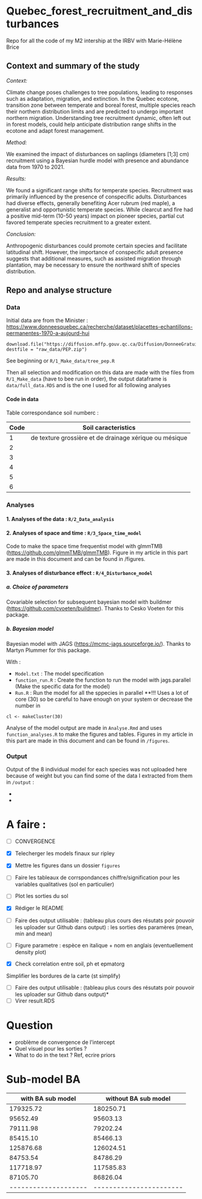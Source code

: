 # Quebec_forest_recruitment_and_disturbances
 Repo for all the code of my M2 intership at the IRBV with Marie-Hélène Brice

## Context and summary of the study

*Context:* 

Climate change poses challenges to tree populations, leading to responses such as adaptation, migration, and extinction. In the Quebec ecotone, transition zone between temperate and boreal forest, multiple species reach their northern distribution limits and are predicted to undergo important northern migration. Understanding tree recruitment dynamic, often left out in forest models, could help anticipate distribution range shifts in the ecotone and adapt forest management.

*Method:* 

We examined the impact of disturbances on saplings (diameters [1;3] cm) recruitment using a Bayesian hurdle model with presence and abundance data from 1970 to 2021.

*Results:*

We found a significant range shifts for temperate species. Recruitment was primarily influenced by the presence of conspecific adults. Disturbances had diverse effects, generally benefiting Acer rubrum (red maple), a generalist and opportunistic temperate species. While clearcut and fire had a positive mid-term (10-50 years) impact on pioneer species, partial cut favored temperate species recruitment to a greater extent.

*Conclusion:*

Anthropogenic disturbances could promote certain species and facilitate latitudinal shift.  However, the importance of conspecific adult presence suggests that additional measures, such as assisted migration through plantation, may be necessary to ensure the northward shift of species distribution.


## Repo and analyse structure

### Data

Initial data are from the Minister : https://www.donneesquebec.ca/recherche/dataset/placettes-echantillons-permanentes-1970-a-aujourd-hui

```{r}
download.file("https://diffusion.mffp.gouv.qc.ca/Diffusion/DonneeGratuite/Foret/DONNEES_FOR_ECO_SUD/Placettes_permanentes/PEP_GPKG.zip", destfile = "raw_data/PEP.zip")
```

See beginning or `R/1_Make_data/tree_pep.R`

Then all selection and modification on this data are made with the files from
`R/1_Make_data` (have to bee run in order), the output dataframe is `data/full_data.RDS` and is the one I used for all following analyses

#### Code in data

Table correspondance soil numberc :

|Code | Soil caracteristics |
|-----|----------|
| 1 | de texture grossière et de drainage xérique ou mésique |
| 2 | 
| 3 | 
| 4 | 
| 5 | 
| 6 | 



### Analyses

#### 1. Analyses of the data : `R/2_Data_analysis`

#### 2. Analyses of space and time : `R/3_Space_time_model`

Code to make the space time frequentist model with glmmTMB (https://github.com/glmmTMB/glmmTMB).
Figure in my article in this part are made in this document and can be found in /figures.

#### 3. Analyses of disturbance effect : `R/4_Disturbance_model`

##### a. Choice of parameters

Covariable selection for subsequent bayesian model with buildmer (https://github.com/cvoeten/buildmer). Thanks to Cesko Voeten for this package.

##### b. Bayesian model

Bayesian model with JAGS (https://mcmc-jags.sourceforge.io/). Thanks to Martyn Plummer for this package.

With :
- `Model.txt` : The model specification
- `function_run.R` : Create the function to run the model with jags.parallel
(Make the specific data for the model)
- `Run.R` : Run the model for all the sppecies in parallel **!!! Uses a lot of core (30) so be careful to have enough on your system or decrease the number in

```{r}
cl <- makeCluster(30)
```

Analyse of the model output are made in `Analyse.Rmd` and uses `function_analyses.R` to make the figures and tables. Figures in my article in this part are made in this document and can be found in `/figures`.

### Output

Output of the 8 individual model for each species was not uploaded here because of weight but you can find some of the data I extracted from them in `/output` :

- 
- 


# A faire :

- [ ] CONVERGENCE


- [x] Telecherger les models finaux sur ripley
- [x] Mettre les figures dans un dossier `figures`
- [ ] Faire les tableaux de corrspondances chiffre/signification pour les variables qualitatives (sol en particulier)
- [ ] Plot les sorties du sol
- [x] Rédiger le README
- [ ] Faire des output utilisable : (tableau plus cours des résutats poir pouvoir les uploader sur Github dans output) : les sorties des paramères (mean, min and mean)
- [ ] Figure parametre : espèce en italique + nom en anglais (eventuellement density plot)
- [x] Check correlation entre soil, ph et epmatorg


Simplifier les bordures de la carte (st simplify)
- [ ] Faire des output utilisable : (tableau plus cours des résutats poir pouvoir les uploader sur Github dans output)*
- [ ] Virer result.RDS

# Question

- problème de convergence de l'intercept
- Quel visuel pour les sorties ?
- What to do in the text ? Ref, ecrire priors

# Sub-model BA

| with BA sub model  |  without BA sub model |
|--------------------|-----------------------|
|        179325.72   |             180250.71 |
|         95652.49   |              95603.13 |
|         79111.98   |              79202.24 |
|         85415.10   |              85466.13 |
|        125876.68   |             126024.51 |
|         84753.54   |              84786.29 |
|        117718.97   |             117585.83 |
|         87105.70   |              86826.04 |
|--------------------|-----------------------|